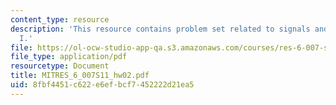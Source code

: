 ```yaml
---
content_type: resource
description: 'This resource contains problem set related to signals and systems: part
  I.'
file: https://ol-ocw-studio-app-qa.s3.amazonaws.com/courses/res-6-007-signals-and-systems-spring-2011/8fbf4451c622e6efbcf7452222d21ea5_MITRES_6_007S11_hw02.pdf
file_type: application/pdf
resourcetype: Document
title: MITRES_6_007S11_hw02.pdf
uid: 8fbf4451-c622-e6ef-bcf7-452222d21ea5
---
```

